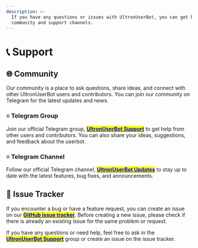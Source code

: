 ```yaml
---
description: >-
  If you have any questions or issues with UltronUserBot, you can get help from our
  community and support channels.
---
```


# 📞 Support

## 🌐 Community

Our community is a place to ask questions, share ideas, and connect with other UltronUserBot users and contributors. You can join our community on Telegram for the latest updates and news.

### ≡  Telegram Group

Join our official Telegram group, [<mark style="color:blue;">**UltronUserBot Support**</mark>](https://t.me/UltronUserBot\_support)  to get help from other users and contributors. You can also share your ideas, suggestions, and feedback about the userbot.

### ≡  Telegram Channel

Follow our official Telegram channel, [<mark style="color:blue;">**UltronUserBot Updates**</mark>](https://t.me/UltronUserBot17)  to stay up to date with the latest features, bug fixes, and announcements.

## 🐞 Issue Tracker

If you encounter a bug or have a feature request, you can create an issue on our [<mark style="color:blue;">**GitHub issue tracker**</mark>](https://github.com/thanosuserss/Ultron/issues). Before creating a new issue, please check if there is already an existing issue for the same problem or request.

If you have any questions or need help, feel free to ask in the [<mark style="color:blue;">**UltronUserBot Support**</mark>](https://t.me/UltronUserBot\_support) group or create an issue on the issue tracker.
